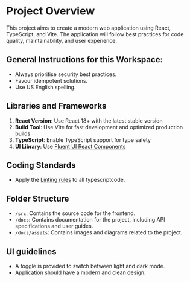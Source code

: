 # Project Overview

This project aims to create a modern web application using React, TypeScript, and Vite. The application will follow best practices for code quality, maintainability, and user experience.

## General Instructions for this Workspace:

- Always prioritise security best practices.
- Favour idempotent solutions.
- Use US English spelling.

## Libraries and Frameworks

1. **React Version**: Use React 18+ with the latest stable version
2. **Build Tool**: Use Vite for fast development and optimized production builds
3. **TypeScript**: Enable TypeScript support for type safety
4. **UI Library**: Use [Fluent UI React Components](https://react.fluentui.dev/)

## Coding Standards

- Apply the [Linting rules](./lintingts.copilot-instructions.md) to all typescriptcode.

## Folder Structure

- `/src`: Contains the source code for the frontend.
- `/docs`: Contains documentation for the project, including API specifications and user guides.
- `/docs/assets`: Contains images and diagrams related to the project.

## UI guidelines

- A toggle is provided to switch between light and dark mode.
- Application should have a modern and clean design.